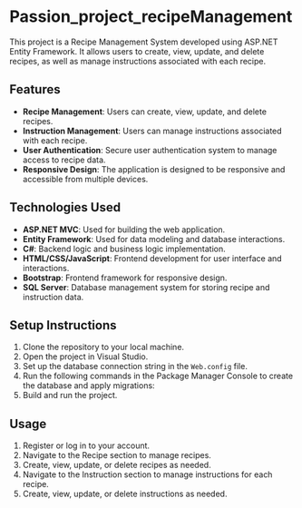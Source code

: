 # Passion_project_recipeManagement


This project is a Recipe Management System developed using ASP.NET Entity Framework. It allows users to create, view, update, and delete recipes, as well as manage instructions associated with each recipe.

## Features

- **Recipe Management**: Users can create, view, update, and delete recipes.
- **Instruction Management**: Users can manage instructions associated with each recipe.
- **User Authentication**: Secure user authentication system to manage access to recipe data.
- **Responsive Design**: The application is designed to be responsive and accessible from multiple devices.

## Technologies Used

- **ASP.NET MVC**: Used for building the web application.
- **Entity Framework**: Used for data modeling and database interactions.
- **C#**: Backend logic and business logic implementation.
- **HTML/CSS/JavaScript**: Frontend development for user interface and interactions.
- **Bootstrap**: Frontend framework for responsive design.
- **SQL Server**: Database management system for storing recipe and instruction data.

## Setup Instructions

1. Clone the repository to your local machine.
2. Open the project in Visual Studio.
3. Set up the database connection string in the `Web.config` file.
4. Run the following commands in the Package Manager Console to create the database and apply migrations:
5. Build and run the project.

## Usage

1. Register or log in to your account.
2. Navigate to the Recipe section to manage recipes.
3. Create, view, update, or delete recipes as needed.
4. Navigate to the Instruction section to manage instructions for each recipe.
5. Create, view, update, or delete instructions as needed.



